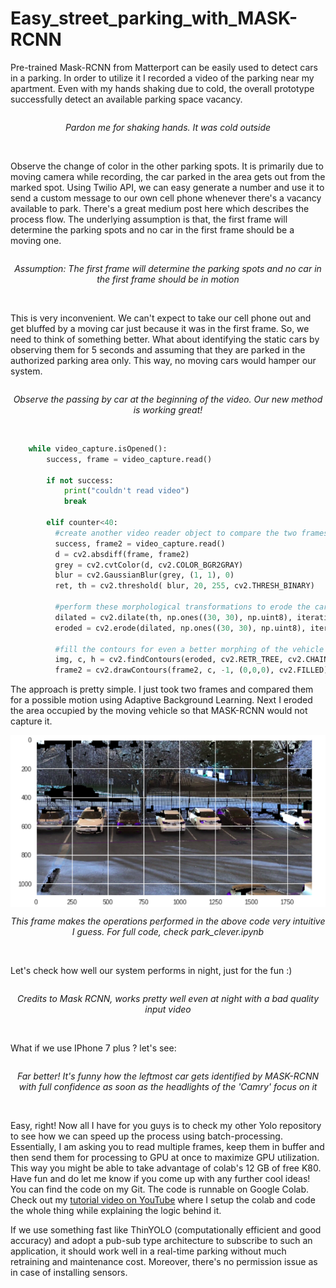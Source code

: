 # Easy_street_parking_with_MASK-RCNN

Pre-trained Mask-RCNN from Matterport can be easily used to detect cars in a parking. In order to utilize it I recorded a video of the parking near my apartment. Even with my hands shaking due to cold, the overall prototype successfully detect an available parking space vacancy.

<p>
    <img src="https://github.com/ankit1khare/ankit1khare.github.io/blob/master/_posts/gifs/test_vid.gif?raw=true" style="max-width:100%;display: block;margin-left: auto;margin-right: auto;" alt>
    <center>
      <em>Pardon me for shaking hands. It was cold outside</em>
    </center>
</p>
<br>

Observe the change of color in the other parking spots. It is primarily due to moving camera while recording, the car parked in the area gets out from the marked spot. Using Twilio API, we can easy generate a number and use it to send a custom message to our own cell phone whenever there's a vacancy available to park. There's a great medium post here which describes the process flow. The underlying assumption is that, the first frame will determine the parking spots and no car in the first frame should be a moving one.

<p>
    <img src="https://github.com/ankit1khare/ankit1khare.github.io/blob/master/_posts/gifs/assumption_test1.gif?raw=true" style="max-width:100%;display: block;margin-left: auto;margin-right: auto;" alt>
    <center>
      <em>Assumption: The first frame will determine the parking spots and no car in the first frame should be in motion</em>
    </center>
</p>
<br>


This is very inconvenient. We can't expect to take our cell phone out and get bluffed by a moving car just because it was in the first frame. So, we need to think of something better. What about identifying the static cars by observing them for 5 seconds and assuming that they are parked in the authorized parking area only. This way, no moving cars would hamper our system.

<p>
    <img src="https://github.com/ankit1khare/ankit1khare.github.io/blob/master/_posts/gifs/better_test1.gif?raw=true" style="max-width:100%;display: block;margin-left: auto;margin-right: auto;" alt>
    <center>
      <em>Observe the passing by car at the beginning of the video. Our new method is working great!</em>
    </center>
</p>
<br>


```python
    while video_capture.isOpened():
        success, frame = video_capture.read()

        if not success:
            print("couldn't read video")
            break

        elif counter<40:
          #create another video reader object to compare the two frames   and verify the possibility of motion
          success, frame2 = video_capture.read()
          d = cv2.absdiff(frame, frame2)  
          grey = cv2.cvtColor(d, cv2.COLOR_BGR2GRAY)
          blur = cv2.GaussianBlur(grey, (1, 1), 0)
          ret, th = cv2.threshold( blur, 20, 255, cv2.THRESH_BINARY)

          #perform these morphological transformations to erode the car which is moving so that it is not detected by MASKRCNN. Take the erosion levels to be high. 
          dilated = cv2.dilate(th, np.ones((30, 30), np.uint8), iterations=1 )
          eroded = cv2.erode(dilated, np.ones((30, 30), np.uint8), iterations=1 )

          #fill the contours for even a better morphing of the vehicle
          img, c, h = cv2.findContours(eroded, cv2.RETR_TREE, cv2.CHAIN_APPROX_SIMPLE)
          frame2 = cv2.drawContours(frame2, c, -1, (0,0,0), cv2.FILLED)

```

The approach is pretty simple. I just took two frames and compared them for a possible motion using Adaptive Background Learning. Next I eroded the area occupied by the moving vehicle so that MASK-RCNN would not capture it.
<p>
    <img src="https://github.com/ankit1khare/ankit1khare.github.io/blob/master/_posts/gifs/1_x6wTWuWlwlnic30Mj61S0g.png?raw=true" style="max-width:100%;display: block;margin-left: auto;margin-right: auto;" alt>
    <center>
      <em>This frame makes the operations performed in the above code very intuitive I guess. For full code, check park_clever.ipynb</em>
    </center>
</p>
<br>



Let's check how well our system performs in night, just for the fun :)

<p>
    <img src="https://github.com/ankit1khare/ankit1khare.github.io/blob/master/_posts/gifs/night_blur_test.gif?raw=true" style="max-width:100%;display: block;margin-left: auto;margin-right: auto;" alt>
    <center>
      <em>Credits to Mask RCNN, works pretty well even at night with a bad quality input video</em>
    </center>
</p>
<br>

What if we use IPhone 7 plus ? let's see:
<p>
    <img src="https://github.com/ankit1khare/ankit1khare.github.io/blob/master/_posts/gifs/night_better_test.gif?raw=true" style="max-width:100%;display: block;margin-left: auto;margin-right: auto;" alt>
    <center>
    <em>Far better! It's funny how the leftmost car gets identified by MASK-RCNN with full confidence as soon as the headlights of the 'Camry' focus on it</em>
    </center>
</p>
<br>

Easy, right! Now all I have for you guys is to check my other Yolo repository to see how we can speed up the process using batch-processing. Essentially, I am asking you to read multiple frames, keep them in buffer and then send them for processing to GPU at once to maximize GPU utilization. This way you might be able to take advantage of colab's 12 GB of free K80.
Have fun and do let me know if you come up with any further cool ideas! You can find the code on my Git. The code is runnable on Google Colab. Check out my [tutorial video on YouTube](https://www.youtube.com/watch?v=1aNT6S_VBNc) where I setup the colab and code the whole thing while explaining the
logic behind it.

If we use something fast like ThinYOLO (computationally efficient and good accuracy) and adopt a pub-sub type architecture to subscribe to such an application, it should work well in a real-time parking without much retraining and maintenance cost. Moreover, there's no permission issue as in case of installing sensors.

